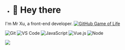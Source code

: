 - # 👋 Hey there

I'm Mr Xu, a front-end developer.
[![GitHub Game of Life](https://github4life.herokuapp.com/ethomson.gif?z=6)](https://github4life.herokuapp.com/XUyongjie2000)

![Git](https://img.shields.io/badge/-Git-%23F05032?style=for-the-badge&logo=git&logoColor=%23ffffff)
![VS Code](https://img.shields.io/badge/-VSCode-%23007ACC?style=for-the-badge&logo=visual-studio-code)
![JavaScript](https://img.shields.io/badge/-JavaScript-%23F7DF1C?style=for-the-badge&logo=javascript&logoColor=000000&labelColor=%23F7DF1C&color=%23FFCE5A)
![Vue.js](https://img.shields.io/badge/-Vue.js-%232c3e50?style=for-the-badge&logo=Vue.js)
![Node](https://img.shields.io/badge/-NodeJS-%23F05032?style=for-the-badge&logo=Node.js&logoColor=%23ffffff)


  ![](https://github-readme-stats.vercel.app/api?username=XUyongjie2000) 
